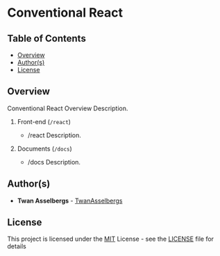 # Conventional React


## Table of Contents

  - [Overview](#overview)
  - [Author(s)](#authors)
  - [License](#license)


## Overview

Conventional React Overview Description.

1. Front-end (`/react`)

   - /react Description.

2. Documents (`/docs`)

   - /docs Description.
     

## Author(s)

- **Twan Asselbergs** - [TwanAsselbergs](https://github.com/TwanAsselbergs)


## License

This project is licensed under the [MIT](LICENSE)
License - see the [LICENSE](LICENSE) file for
details
